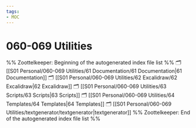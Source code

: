 ```yaml
---
tags: 
- MOC
---
```

# 060-069 Utilities



%% Zoottelkeeper: Beginning of the autogenerated index file list  %%
🗂️ [[S01 Personal/060-069 Utilities/61 Documentation/61 Documentation|61 Documentation]]
🗂️ [[S01 Personal/060-069 Utilities/62 Excalidraw/62 Excalidraw|62 Excalidraw]]
🗂️ [[S01 Personal/060-069 Utilities/63 Scripts/63 Scripts|63 Scripts]]
🗂️ [[S01 Personal/060-069 Utilities/64 Templates/64 Templates|64 Templates]]
🗂️ [[S01 Personal/060-069 Utilities/textgenerator/textgenerator|textgenerator]]
%% Zoottelkeeper: End of the autogenerated index file list  %%

